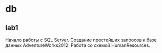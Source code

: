 # db

## lab1
Начало работы с SQL Server. Создание простейших запросов к базе данных AdventureWorks2012. Работа со схемой HumanResources.
